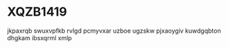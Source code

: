 # XQZB1419
jkpaxrqb swuxvpfkb rvlgd pcmyvxar uzboe ugzskw pjxaoygiv kuwdgqbton dhgkam ibsxqrml xmlp 
